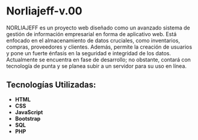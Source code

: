 <h1>Norliajeff-v.00</h1>

<p>NORLIAJEFF es un proyecto web diseñado como un avanzado sistema de gestión de información empresarial en forma de aplicativo web. Está enfocado en el almacenamiento de datos cruciales, como inventarios, compras, proveedores y clientes. Además, permite la creación de usuarios y pone un fuerte énfasis en la seguridad e integridad de los datos. Actualmente se encuentra en fase de desarrollo; no obstante, contará con tecnología de punta y se planea subir a un servidor para su uso en línea.</p>

<h2>Tecnologías Utilizadas:</h2>

<ul>
  <li><strong>HTML</strong></li>
  <li><strong>CSS</strong></li>
  <li><strong>JavaScript</strong></li>
  <li><strong>Bootstrap</strong></li>
  <li><strong>SQL</strong></li>
  <li><strong>PHP</strong></li>
</ul>
